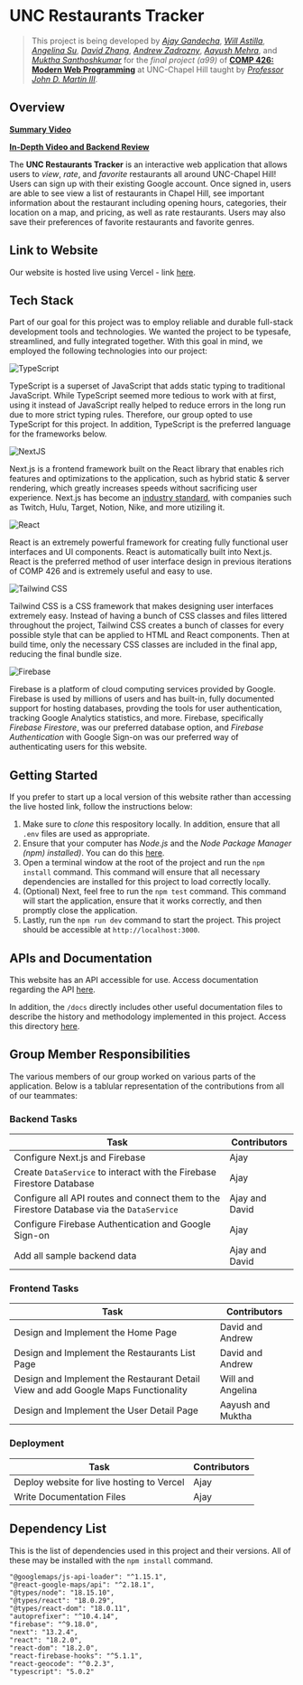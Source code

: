# UNC Restaurants Tracker

> This project is being developed by *[Ajay Gandecha](https://github.com/ajaygandecha)*, *[Will Astilla](https://github.com/wastilla)*, *[Angelina Su](https://github.com/angelinasu57)*, *[David Zhang](https://github.com/zhangwy324)*, *[Andrew Zadrozny](https://github.com/andrewzadrozny)*, *[Aayush Mehra](https://github.com/aayush110)*, and *[Muktha Santhoshkumar](https://github.com/muktha-s)*  for the *final project (a99)* of **[COMP 426: Modern Web Programming](https://comp423-2023-spring.github.io)** at UNC-Chapel Hill taught by *[Professor John D. Martin III](https://github.com/jdmar3)*.

## Overview

**[Summary Video](https://youtu.be/Jt9JYFjRbI8)**

**[In-Depth Video and Backend Review](https://www.youtube.com/embed/QcuoLk-9-bc)**

The **UNC Restaurants Tracker** is an interactive web application that allows users to *view*, *rate*, and *favorite* restaurants all around UNC-Chapel Hill! Users can sign up with their existing Google account. Once signed in, users are able to see view a list of restaurants in Chapel Hill, see important information about the restaurant including opening hours, categories, their location on a map, and pricing, as well as rate restaurants. Users may also save their preferences of favorite restaurants and favorite genres.

## Link to Website

Our website is hosted live using Vercel - link [here](https://unc-food-tracker.vercel.app/).

## Tech Stack

Part of our goal for this project was to employ reliable and durable full-stack development tools and technologies. We wanted the project to be typesafe, streamlined, and fully integrated together. With this goal in mind, we employed the following technologies into our project:

![TypeScript](https://img.shields.io/badge/-TypeScript-05122A?style=flat&logo=typescript)

TypeScript is a superset of JavaScript that adds static typing to traditional JavaScript. While TypeScript seemed more tedious to work with at first, using it instead of JavaScript really helped to reduce errors in the long run due to more strict typing rules. Therefore, our group opted to use TypeScript for this project. In addition, TypeScript is the preferred language for the frameworks below. 

![NextJS](https://img.shields.io/badge/-Next.js-05122A?style=flat&logo=next.js)

Next.js is a frontend framework built on the React library that enables rich features and optimizations to the application, such as hybrid static & server rendering, which greatly increases speeds without sacrificing user experience. Next.js has become an [industry standard](https://nextjs.org/showcase), with companies such as Twitch, Hulu, Target, Notion, Nike, and more utiziling it. 

![React](https://img.shields.io/badge/-React.js-05122A?style=flat&logo=react)

React is an extremely powerful framework for creating fully functional user interfaces and UI components. React is automatically built into Next.js. React is the preferred method of user interface design in previous iterations of COMP 426 and is extremely useful and easy to use.

![Tailwind CSS](https://img.shields.io/badge/-Tailwind_CSS-05122A?style=flat&logo=tailwindcss)

Tailwind CSS is a CSS framework that makes designing user interfaces extremely easy. Instead of having a bunch of CSS classes and files littered throughout the project, Tailwind CSS creates a bunch of classes for every possible style that can be applied to HTML and React components. Then at build time, only the necessary CSS classes are included in the final app, reducing the final bundle size.

![Firebase](https://img.shields.io/badge/-Firebase-05122A?style=flat&logo=firebase)

Firebase is a platform of cloud computing services provided by Google. Firebase is used by millions of users and has built-in, fully documented support for hosting databases, provding the tools for user authentication, tracking Google Analytics statistics, and more. Firebase, specifically *Firebase Firestore*, was our preferred database option, and *Firebase Authentication* with Google Sign-on was our preferred way of authenticating users for this website.

<!--
![Vercel](https://img.shields.io/badge/-Vercel-05122A?style=flat&logo=vercel)

Vercel, the company behind Next.js, also offers hosting. We used Vercel to host this particular project.
 -->
 
## Getting Started

If you prefer to start up a local version of this website rather than accessing the live hosted link, follow the instructions below:

1. Make sure to *clone* this respository locally. In addition, ensure that all `.env` files are used as appropriate.
2. Ensure that your computer has *Node.js* and the *Node Package Manager (npm) installed)*. You can do this [here](https://docs.npmjs.com/downloading-and-installing-node-js-and-npm).
3. Open a terminal window at the root of the project and run the `npm install` command. This command will ensure that all necessary dependencies are installed for this project to load correctly locally.
4. (Optional) Next, feel free to run the `npm test` command. This command will start the application, ensure that it works correctly, and then promptly close the application.
5. Lastly, run the `npm run dev` command to start the project. This project should be accessible at `http://localhost:3000`.

## APIs and Documentation

This website has an API accessible for use. Access documentation regarding the API [here](https://github.com/comp426-2023-spring/a99-bettercat/blob/main/docs/API.md).

In addition, the `/docs` directly includes other useful documentation files to describe the history and methodology implemented in this project. Access this directory [here](https://github.com/comp426-2023-spring/a99-bettercat/blob/main/docs).

## Group Member Responsibilities

The various members of our group worked on various parts of the application. Below is a tablular representation of the contributions from all of our teammates:

### Backend Tasks
| Task | Contributors |
| ---- | ---- |
| Configure Next.js and Firebase | Ajay |
| Create `DataService` to interact with the Firebase Firestore Database | Ajay |
| Configure all API routes and connect them to the Firestore Database via the `DataService` | Ajay and David |
| Configure Firebase Authentication and Google Sign-on | Ajay |
| Add all sample backend data | Ajay and David |

### Frontend Tasks
| Task | Contributors |
| ---- | ---- |
| Design and Implement the Home Page | David and Andrew |
| Design and Implement the Restaurants List Page | David and Andrew |
| Design and Implement the Restaurant Detail View and add Google Maps Functionality | Will and Angelina |
| Design and Implement the User Detail Page | Aayush and Muktha |
### Deployment
| Task | Contributors |
| ---- | ---- |
| Deploy website for live hosting to Vercel | Ajay |
| Write Documentation Files | Ajay |

## Dependency List

This is the list of dependencies used in this project and their versions. All of these may be installed with the `npm install` command.

```
"@googlemaps/js-api-loader": "^1.15.1",
"@react-google-maps/api": "^2.18.1",
"@types/node": "18.15.10",
"@types/react": "18.0.29",
"@types/react-dom": "18.0.11",
"autoprefixer": "^10.4.14",
"firebase": "^9.18.0",
"next": "13.2.4",
"react": "18.2.0",
"react-dom": "18.2.0",
"react-firebase-hooks": "^5.1.1",
"react-geocode": "^0.2.3",
"typescript": "5.0.2"
```
